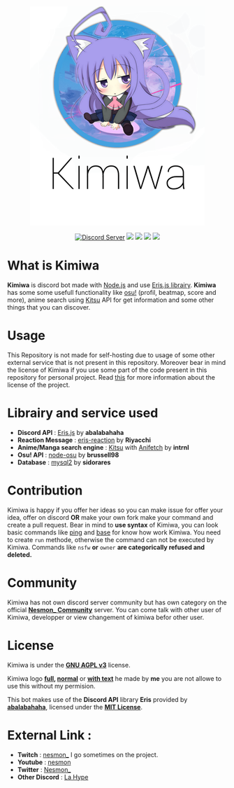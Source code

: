 <div align="center">
    <p><img src="./src/assets/img/kimiwa_repo.png" alt="kimiwa"></p>
    <a href="https://discord.gg/REs8eXK"><img src="https://discordapp.com/api/guilds/600661937608720404/embed.png" alt="Discord Server"/></a>
    <a href="https://www.gnu.org/licenses/agpl-3.0.html"><img src="https://img.shields.io/badge/license-AGPL%20v3-BE93FD.svg"></a>
    <a href="https://abal.moe/Eris/"><img src="https://img.shields.io/badge/library-Eris-A178DF.svg"></a>
    <img src="https://img.shields.io/badge/Node.js-10.15.3-845EC2.svg">
    <img src="https://img.shields.io/badge/db-MySQL-6E4AAC.svg">
</div>

# What is Kimiwa
**Kimiwa** is discord bot made with [Node.js](https://nodejs.org/) and use [Eris.js librairy](https://abal.moe/Eris/).
**Kimiwa** has some some usefull functionality like [osu!](https://osu.ppy.sh) (profil, beatmap, score and more), anime search using [Kitsu](https://kitsu.io) API for get information and some other things that you can discover.

# Usage
This Repository is not made for self-hosting due to usage of some other external service that is not present in this repository.
Moreover bear in mind the license of Kimiwa if you use some part of the code present in this repository for personal project.
Read [this](./LICENSE) for more information about the license of the project.

# Librairy and service used
- **Discord API** : [Eris.js](https://abal.moe/Eris/) by **abalabahaha**
- **Reaction Message** : [eris-reaction](https://www.npmjs.com/package/eris-reactions) by **Riyacchi**
- **Anime/Manga search engine** : [Kitsu](https://kitsu.io) with [Anifetch](https://www.npmjs.com/package/anifetch) by **intrnl**
- **Osu! API** : [node-osu](https://www.npmjs.com/package/node-osu) by **brussell98**
- **Database** : [mysql2](https://www.npmjs.com/package/mysql2) by **sidorares**

# Contribution
Kimiwa is happy if you offer her ideas so you can make issue for offer your idea, offer on discord **OR** make your own fork make your command and create a pull request.
Bear in mind to **use syntax** of Kimiwa, you can look basic commands like [ping](./src/commands/Miscellaneous/ping.js) and [base](./src/base/Command.js) for know how work Kimiwa.
You need to create ``run`` methode, otherwise the command can not be executed by Kimiwa.
Commands like `nsfw` **or** `owner` **are categorically refused and deleted.**

# Community
Kimiwa has not own discord server community but has own category on the official **[Nesmon_ Community](https://discord.gg/REs8eXK)** server.
You can come talk with other user of Kimiwa, developper or view changement of kimiwa befor other user.

# License
Kimiwa is under the **[GNU AGPL v3](https://www.gnu.org/licenses/agpl-3.0.html)** license.

Kimiwa logo **[full](./src/assets/img/kimiwa_full_logo.png), [normal](./src/assets/img/logo_kimiwa.png)** or **[with text](./src/assets/img/kimiwa_repo.png)** he made by **me** you are not allowe to use this without my permision.


This bot makes use of the **Discord API** library **Eris** provided by **[abalabahaha](https://github.com/abalabahaha/eris)**, licensed under the **[MIT License](https://opensource.org/licenses/MIT)**.

# External Link : 
- **Twitch** : [nesmon_](https://twitch.tv/nesmon_) I go sometimes on the project.
- **Youtube** : [nesmon](https://www.youtube.com/channel/UCWEeSvuBaOIV-MTzNwptkIA)
- **Twitter** : [Nesmon_](https://twitter.com/nesmon_)
- **Other Discord** : [La Hype](https://thomasbnt.fr/discord)